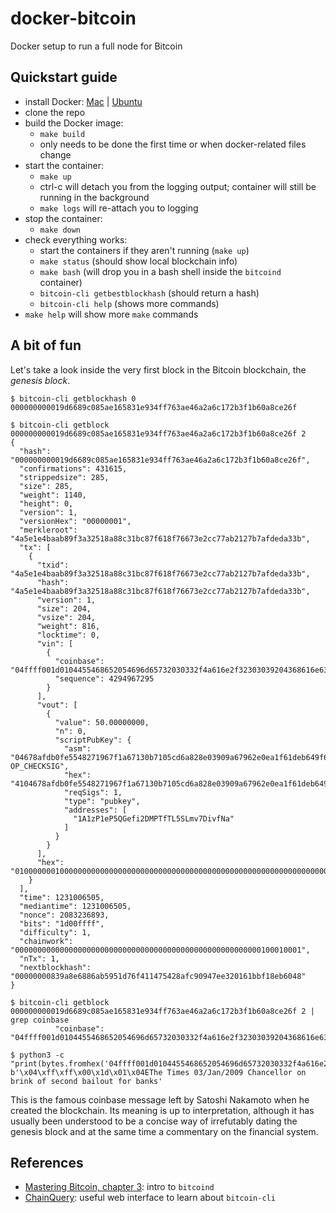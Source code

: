 # docker-bitcoin
Docker setup to run a full node for Bitcoin

## Quickstart guide
- install Docker: [Mac](https://www.docker.com/docker-mac) | [Ubuntu](https://www.docker.com/docker-ubuntu)
- clone the repo
- build the Docker image:
  - `make build`
  - only needs to be done the first time or when docker-related files change
- start the container:
  - `make up` 
  - ctrl-c will detach you from the logging output; container will still be running in the background
  - `make logs` will re-attach you to logging
- stop the container:
  - `make down`
- check everything works:
  - start the containers if they aren't running (`make up`)
  - `make status` (should show local blockchain info)
  - `make bash` (will drop you in a bash shell inside the `bitcoind` container)
  - `bitcoin-cli getbestblockhash` (should return a hash)
  - `bitcoin-cli help` (shows more commands)
- `make help` will show more `make` commands

## A bit of fun
Let's take a look inside the very first block in the Bitcoin blockchain, the *genesis block*.

```console
$ bitcoin-cli getblockhash 0
000000000019d6689c085ae165831e934ff763ae46a2a6c172b3f1b60a8ce26f

$ bitcoin-cli getblock 000000000019d6689c085ae165831e934ff763ae46a2a6c172b3f1b60a8ce26f 2
{
  "hash": "000000000019d6689c085ae165831e934ff763ae46a2a6c172b3f1b60a8ce26f",
  "confirmations": 431615,
  "strippedsize": 285,
  "size": 285,
  "weight": 1140,
  "height": 0,
  "version": 1,
  "versionHex": "00000001",
  "merkleroot": "4a5e1e4baab89f3a32518a88c31bc87f618f76673e2cc77ab2127b7afdeda33b",
  "tx": [
    {
      "txid": "4a5e1e4baab89f3a32518a88c31bc87f618f76673e2cc77ab2127b7afdeda33b",
      "hash": "4a5e1e4baab89f3a32518a88c31bc87f618f76673e2cc77ab2127b7afdeda33b",
      "version": 1,
      "size": 204,
      "vsize": 204,
      "weight": 816,
      "locktime": 0,
      "vin": [
        {
          "coinbase": "04ffff001d0104455468652054696d65732030332f4a616e2f32303039204368616e63656c6c6f72206f6e206272696e6b206f66207365636f6e64206261696c6f757420666f722062616e6b73",
          "sequence": 4294967295
        }
      ],
      "vout": [
        {
          "value": 50.00000000,
          "n": 0,
          "scriptPubKey": {
            "asm": "04678afdb0fe5548271967f1a67130b7105cd6a828e03909a67962e0ea1f61deb649f6bc3f4cef38c4f35504e51ec112de5c384df7ba0b8d578a4c702b6bf11d5f OP_CHECKSIG",
            "hex": "4104678afdb0fe5548271967f1a67130b7105cd6a828e03909a67962e0ea1f61deb649f6bc3f4cef38c4f35504e51ec112de5c384df7ba0b8d578a4c702b6bf11d5fac",
            "reqSigs": 1,
            "type": "pubkey",
            "addresses": [
              "1A1zP1eP5QGefi2DMPTfTL5SLmv7DivfNa"
            ]
          }
        }
      ],
      "hex": "01000000010000000000000000000000000000000000000000000000000000000000000000ffffffff4d04ffff001d0104455468652054696d65732030332f4a616e2f32303039204368616e63656c6c6f72206f6e206272696e6b206f66207365636f6e64206261696c6f757420666f722062616e6b73ffffffff0100f2052a01000000434104678afdb0fe5548271967f1a67130b7105cd6a828e03909a67962e0ea1f61deb649f6bc3f4cef38c4f35504e51ec112de5c384df7ba0b8d578a4c702b6bf11d5fac00000000"
    }
  ],
  "time": 1231006505,
  "mediantime": 1231006505,
  "nonce": 2083236893,
  "bits": "1d00ffff",
  "difficulty": 1,
  "chainwork": "0000000000000000000000000000000000000000000000000000000100010001",
  "nTx": 1,
  "nextblockhash": "00000000839a8e6886ab5951d76f411475428afc90947ee320161bbf18eb6048"
}

$ bitcoin-cli getblock 000000000019d6689c085ae165831e934ff763ae46a2a6c172b3f1b60a8ce26f 2 | grep coinbase
          "coinbase": "04ffff001d0104455468652054696d65732030332f4a616e2f32303039204368616e63656c6c6f72206f6e206272696e6b206f66207365636f6e64206261696c6f757420666f722062616e6b73",

$ python3 -c "print(bytes.fromhex('04ffff001d0104455468652054696d65732030332f4a616e2f32303039204368616e63656c6c6f72206f6e206272696e6b206f66207365636f6e64206261696c6f757420666f722062616e6b73'))"
b'\x04\xff\xff\x00\x1d\x01\x04EThe Times 03/Jan/2009 Chancellor on brink of second bailout for banks'
```

This is the famous coinbase message left by Satoshi Nakamoto when he created the blockchain.  Its meaning is up to interpretation, although it has usually been understood to be a concise way of irrefutably dating the genesis block and at the same time a commentary on the financial system.


## References
* [Mastering Bitcoin, chapter 3](https://github.com/bitcoinbook/bitcoinbook/blob/develop/ch03.asciidoc): intro to `bitcoind`
* [ChainQuery](http://chainquery.com/bitcoin-api): useful web interface to learn about `bitcoin-cli`
